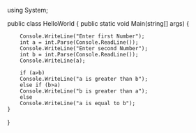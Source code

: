 using System;

public class HelloWorld
{
    public static void Main(string[] args)
    {
        
        Console.WriteLine("Enter first Number");
        int a = int.Parse(Console.ReadLine());
        Console.WriteLine("Enter second Number"); 
        int b = int.Parse(Console.ReadLine());
        Console.WriteLine(a);
        
        if (a>b)
        Console.WriteLine("a is greater than b");
        else if (b>a)
        Console.WriteLine("b is greater than a");
        else
        Console.WriteLine("a is equal to b");
    }
}